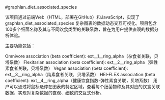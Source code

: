 #graphlan_diet_associated_species

该项目通过前端Web（HTML，部署在GitHub）和JavaScript，实现了 graphlan_diet_associated_species 复杂图表的数据动态交互可视化。项目包含100多个细菌名称及其与不同饮食类型的关联系数，旨在为用户提供直观的数据分析体验。

主要功能包括：

Omnivore association (beta coefficient): ext__1__ring_alpha（杂食者关联，贝塔系数）
Flexitarian association (beta coefficient): ext__2__ring_alpha（弹性素食者关联，贝塔系数）
Vegan association (beta coefficient): ext__3__ring_alpha（纯素食者关联，贝塔系数）
HEI-FLEX association (beta coefficient): ext__4__ring_alpha（健康饮食指数-弹性素食关联，贝塔系数）
用户可以通过将鼠标悬停在图表的特定区域，查看每个细菌物种及其对应的饮食关联数据，实现对复杂数据的直观、细致的交互式分析。
